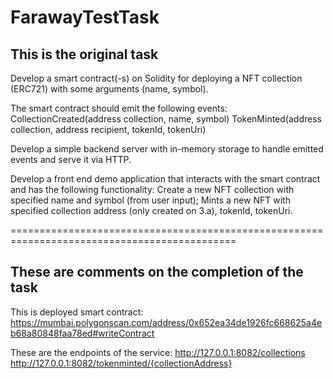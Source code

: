 # FarawayTestTask

## This is the original task

Develop a smart contract(-s) on Solidity for deploying a NFT collection (ERC721) with some arguments (name, symbol). 

The smart contract should emit the following events:
CollectionCreated(address collection, name, symbol)
TokenMinted(address collection, address recipient, tokenId, tokenUri)

Develop a simple backend server with in-memory storage to handle emitted events and serve it via HTTP.

Develop a front end demo application that interacts with the smart contract and has the following functionality:
Create a new NFT collection with specified name and symbol (from user input);
Mints a new NFT with specified collection address (only created on 3.a), tokenId, tokenUri.

=============================================================================================

## These are comments on the completion of the task 

This is deployed smart contract:
https://mumbai.polygonscan.com/address/0x652ea34de1926fc668625a4eb68a80848faa78ed#writeContract


These are the endpoints of the service:
http://127.0.0.1:8082/collections
http://127.0.0.1:8082/tokenminted/{collectionAddress}


